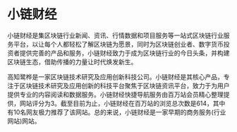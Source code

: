 # 小链财经

小链财经是集区块链行业新闻、资讯、行情数据和项目服务等一站式区块链行业服务平台，以让每个人都轻松了解区块链为愿景，同时为区块链创业者、数字货币投资者提供完善的产品和服务，小链财经致力于成为区块链行业的今日头条，并构建区块链生态，借助传播的力量让时代焕发新生。

高知鹭桦是一家区块链技术研究及应用创新科技公司。小链财经是其核心产品，专注于区块链技术研究及应用创新的科技平台聚焦于区块链资讯平台，致力于为用户提供专业的内容阅读和数据服务。小链财经快捷导航服务由百万站会员精心整理提供，网站评分为3。截至目前为止，小链财经在百万站的浏览总次数是614，其中有10名网友极力推荐了该网站。总的来说，小链财经是一家早期的商务服务(行业网站)网站。
